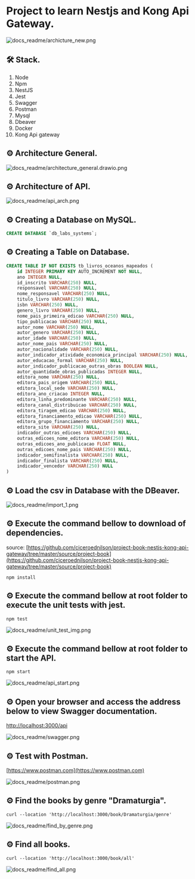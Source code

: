 # Project to learn Nestjs and Kong Api Gateway.

![docs_readme/archicture_new.png](docs_readme/nest-og.png)

## 🛠 Stack.

<ol>
  <li>Node</li>
  <li>Npm</li>
  <li>NestJS</li>
  <li>Jest</li>
  <li>Swagger</li>
  <li>Postman</li>
  <li>Mysql</li>
  <li>Dbeaver</li>
  <li>Docker</li>  
  <li>Kong Api gateway</li>
</ol>

## ⚙️ Architecture General.

![docs_readme/architecture_general.drawio.png](docs_readme/architecture_general.drawio.png)

## ⚙️ Architecture of API.

![docs_readme/api_arch.png](docs_readme/api_arch.png)


## ⚙️ Creating a Database on MySQL.

~~~~sql
CREATE DATABASE `db_labs_systems`;
~~~~

## ⚙️ Creating a Table on Database.

~~~~sql
CREATE TABLE IF NOT EXISTS tb_livros_oceanos_mapeados (
  	id INTEGER PRIMARY KEY AUTO_INCREMENT NOT NULL,
	ano INTEGER NULL,
	id_inscrito VARCHAR(250) NULL,
	responsavel VARCHAR(250) NULL,	
	nome_responsavel VARCHAR(250) NULL,	
	titulo_livro VARCHAR(250) NULL,	
	isbn VARCHAR(250) NULL,	
	genero_livro VARCHAR(250) NULL,	
	nome_pais_primeira_edicao VARCHAR(250) NULL,	
	tipo_publicacao VARCHAR(250) NULL,	
	autor_nome VARCHAR(250) NULL,	
	autor_genero VARCHAR(250) NULL,	
	autor_idade VARCHAR(250) NULL,	
	autor_nome_pais VARCHAR(250) NULL,	
	autor_nacionalidade VARCHAR(250) NULL,	
	autor_indicador_atividade_economica_principal VARCHAR(250) NULL,	
	autor_educacao_formal VARCHAR(250) NULL,	
	autor_indicador_publicacao_outras_obras BOOLEAN NULL,	
	autor_quantidade_obras_publicadas INTEGER NULL,	
	editora_nome VARCHAR(250) NULL,	
	editora_pais_origem VARCHAR(250) NULL,	
	editora_local_sede VARCHAR(250) NULL,	
	editora_ano_criacao INTEGER NULL,	
	editora_linha_predominante VARCHAR(250) NULL,	
	editora_canal_distribuicao VARCHAR(250) NULL,	
	editora_tiragem_edicao VARCHAR(250) NULL,	
	editora_financiamento_edicao VARCHAR(250) NULL,	
	editora_grupo_financiamento VARCHAR(250) NULL,	
	editora_site VARCHAR(250) NULL,
	indicador_outras_edicoes VARCHAR(250) NULL,	
	outras_edicoes_nome_editora VARCHAR(250) NULL,	
	outras_edicoes_ano_publicacao FLOAT NULL,		
	outras_edicoes_nome_pais VARCHAR(250) NULL,
	indicador_semifinalista VARCHAR(250) NULL,	
	indicador_finalista VARCHAR(250) NULL,	
	indicador_vencedor VARCHAR(250) NULL
) 
~~~~

## ⚙️ Load the csv in Database with the DBeaver.

![docs_readme/import_1.png](docs_readme/import_1.png)


## ⚙️ Execute the command bellow to download of dependencies.

source: [https://github.com/ciceroednilson/project-book-nestjs-kong-api-gateway/tree/master/source/project-book](https://github.com/ciceroednilson/project-book-nestjs-kong-api-gateway/tree/master/source/project-book)

~~~~shell
npm install
~~~~

## ⚙️ Execute the command bellow at root folder to execute the unit tests with jest.

~~~~shell
npm test
~~~~
![docs_readme/unit_test_img.png](docs_readme/unit_test_img.png)

## ⚙️ Execute the command bellow at root folder to start the API.

~~~~shell
npm start
~~~~
![docs_readme/api_start.png](docs_readme/api_start.png)


## ⚙️ Open your browser and access the address below to view Swagger documentation.

[http://localhost:3000/api](http://localhost:3000/api)

![docs_readme/swagger.png](docs_readme/swagger.png)

## ⚙️ Test with Postman.

[https://www.postman.com](https://www.postman.com)

![docs_readme/postman.png](docs_readme/postman.png)

## ⚙️ Find the books by genre "Dramaturgia".

~~~~shell
curl --location 'http://localhost:3000/book/Dramaturgia/genre'
~~~~

![docs_readme/find_by_genre.png](docs_readme/find_by_genre.png)

## ⚙️ Find all books.

~~~~shell
curl --location 'http://localhost:3000/book/all'
~~~~

![docs_readme/find_all.png](docs_readme/find_all.png)


